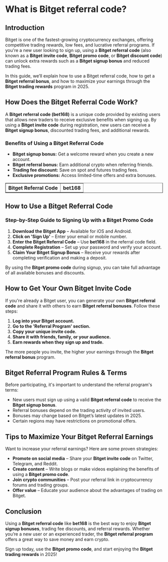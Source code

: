 <h1>What is Bitget referral code?</h1>
<h2>Introduction</h2>
<p>Bitget is one of the fastest-growing cryptocurrency exchanges, offering competitive trading rewards, low fees, and lucrative referral programs. If you're a new user looking to sign up, using a <strong>Bitget referral code</strong> (also known as a <strong>Bitget invite code</strong>, <strong>Bitget promo code</strong>, or <strong>Bitget discount code</strong>) can unlock extra rewards such as a <strong>Bitget signup bonus</strong> and reduced trading fees.</p>

<p>In this guide, we’ll explain how to use a Bitget referral code, how to get a <strong>Bitget referral bonus</strong>, and how to maximize your earnings through the <strong>Bitget trading rewards</strong> program in 2025.</p>

<h2>How Does the Bitget Referral Code Work?</h2>
<p>A <strong>Bitget referral code (bet168)</strong> is a unique code provided by existing users that allows new traders to receive exclusive benefits when signing up. By using a <strong>Bitget invite code</strong> during registration, new users can receive a <strong>Bitget signup bonus</strong>, discounted trading fees, and additional rewards.</p>

<h3>Benefits of Using a Bitget Referral Code</h3>
<ul>
    <li><strong>Bitget signup bonus:</strong> Get a welcome reward when you create a new account.</li>
    <li><strong>Bitget referral bonus:</strong> Earn additional crypto when referring friends.</li>
    <li><strong>Trading fee discount:</strong> Save on spot and futures trading fees.</li>
    <li><strong>Exclusive promotions:</strong> Access limited-time offers and extra bonuses.</li>
</ul>

<table border="1">
    <tr>
        <th>Bitget Referral Code</th>
        <th>bet168</th>
    </tr>
</table>

<h2>How to Use a Bitget Referral Code</h2>
<h3>Step-by-Step Guide to Signing Up with a Bitget Promo Code</h3>
<ol>
    <li><strong>Download the Bitget App</strong> – Available for iOS and Android.</li>
    <li><strong>Click on 'Sign Up'</strong> – Enter your email or mobile number.</li>
    <li><strong>Enter the Bitget Referral Code</strong> – Use <strong>bet168</strong> in the referral code field.</li>
    <li><strong>Complete Registration</strong> – Set up your password and verify your account.</li>
    <li><strong>Claim Your Bitget Signup Bonus</strong> – Receive your rewards after completing verification and making a deposit.</li>
</ol>

<p>By using the <strong>Bitget promo code</strong> during signup, you can take full advantage of all available bonuses and discounts.</p>

<h2>How to Get Your Own Bitget Invite Code</h2>
<p>If you're already a Bitget user, you can generate your own <strong>Bitget referral code</strong> and share it with others to earn <strong>Bitget referral bonuses</strong>. Follow these steps:</p>
<ol>
    <li><strong>Log into your Bitget account.</strong></li>
    <li><strong>Go to the 'Referral Program' section.</strong></li>
    <li><strong>Copy your unique invite code.</strong></li>
    <li><strong>Share it with friends, family, or your audience.</strong></li>
    <li><strong>Earn rewards when they sign up and trade.</strong></li>
</ol>

<p>The more people you invite, the higher your earnings through the <strong>Bitget referral bonus</strong> program.</p>

<h2>Bitget Referral Program Rules & Terms</h2>
<p>Before participating, it's important to understand the referral program's terms:</p>
<ul>
    <li>New users must sign up using a valid <strong>Bitget referral code</strong> to receive the <strong>Bitget signup bonus</strong>.</li>
    <li>Referral bonuses depend on the trading activity of invited users.</li>
    <li>Bonuses may change based on Bitget’s latest updates in 2025.</li>
    <li>Certain regions may have restrictions on promotional offers.</li>
</ul>

<h2>Tips to Maximize Your Bitget Referral Earnings</h2>
<p>Want to increase your referral earnings? Here are some proven strategies:</p>
<ul>
    <li><strong>Promote on social media</strong> – Share your <strong>Bitget invite code</strong> on Twitter, Telegram, and Reddit.</li>
    <li><strong>Create content</strong> – Write blogs or make videos explaining the benefits of using a <strong>Bitget promo code</strong>.</li>
    <li><strong>Join crypto communities</strong> – Post your referral link in cryptocurrency forums and trading groups.</li>
    <li><strong>Offer value</strong> – Educate your audience about the advantages of trading on Bitget.</li>
</ul>

<h2>Conclusion</h2>
<p>Using a <strong>Bitget referral code</strong> like <strong>bet168</strong> is the best way to enjoy <strong>Bitget signup bonuses</strong>, trading fee discounts, and referral rewards. Whether you’re a new user or an experienced trader, the <strong>Bitget referral program</strong> offers a great way to save money and earn crypto.</p>

<p>Sign up today, use the <strong>Bitget promo code</strong>, and start enjoying the <strong>Bitget trading rewards</strong> in 2025!</p>
